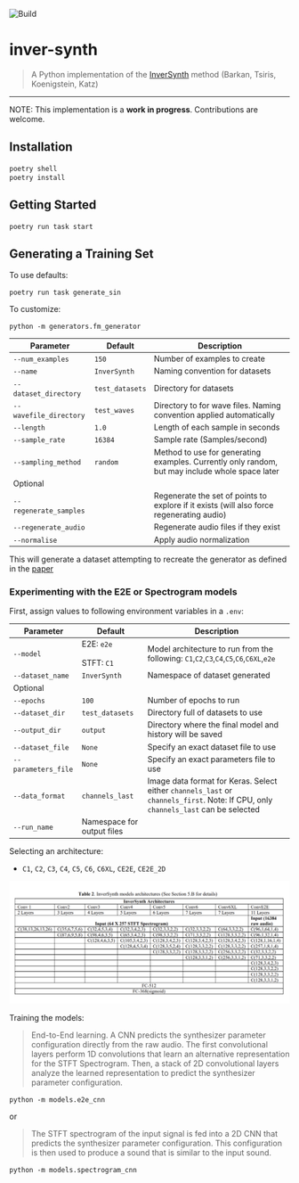 ![Build](https://github.com/crodriguez1a/inver-synth/workflows/Build/badge.svg?branch=master)

# inver-synth
> A Python implementation of the [InverSynth](https://arxiv.org/abs/1812.06349) method (Barkan, Tsiris, Koenigstein, Katz)

---

NOTE: This implementation is a **work in progress**. Contributions are welcome.

## Installation

```
poetry shell
poetry install
```

## Getting Started

```
poetry run task start
```

## Generating a Training Set

To use defaults:
```
poetry run task generate_sin
```

To customize:
```
python -m generators.fm_generator
```

Parameter | Default | Description
---|---|---
`--num_examples` | `150` | Number of examples to create
`--name` | `InverSynth` | Naming convention for datasets
`--dataset_directory` | `test_datasets` | Directory for datasets
`--wavefile_directory` | `test_waves` | Directory to for wave files. Naming convention applied automatically
`--length` | `1.0` | Length of each sample in seconds
`--sample_rate` | `16384` | Sample rate (Samples/second)
`--sampling_method` | `random` | Method to use for generating examples. Currently only random, but may include whole space later
Optional |
`--regenerate_samples` | | Regenerate the set of points to explore if it exists (will also force regenerating audio)
`--regenerate_audio` | | Regenerate audio files if they exist
`--normalise` | | Apply audio normalization

This will generate a dataset attempting to recreate the generator as defined in the [paper](paper/1812.06349.pdf)



### Experimenting with the E2E or Spectrogram models

First, assign values to following environment variables in a `.env`:

Parameter | Default | Description
---|---|---
`--model` | E2E: `e2e` <br><br>STFT: `C1` | Model architecture to run from the following: `C1`,`C2`,`C3`,`C4`,`C5`,`C6`,`C6XL`,`e2e`
`--dataset_name` | `InverSynth` | Namespace of dataset generated
Optional |
`--epochs`| `100` | Number of epochs to run
`--dataset_dir`| `test_datasets` | Directory full of datasets to use
`--output_dir`| `output` | Directory where the final model and history will be saved
`--dataset_file`| `None` | Specify an exact dataset file to use
`--parameters_file`| `None` | Specify an exact parameters file to use
`--data_format` | `channels_last` | Image data format for Keras. Select either `channels_last` or `channels_first`. Note: If CPU, only `channels_last` can be selected
`--run_name` | Namespace for output files


Selecting an architecture:

- `C1`, `C2`, `C3`, `C4`, `C5`, `C6`, `C6XL`, `CE2E`, `CE2E_2D`

![workflow](docs/img/architectures.png "Mimimun, Maximum")

Training the models:

>  End-to-End learning. A CNN predicts the synthesizer parameter configuration directly from the raw audio. The first
convolutional layers perform 1D convolutions that learn an alternative representation for the STFT Spectrogram. Then, a
stack of 2D convolutional layers analyze the learned representation to predict the synthesizer parameter configuration.

```
python -m models.e2e_cnn
```

or

>  The STFT spectrogram of the input signal is fed into a 2D CNN that predicts the
synthesizer parameter configuration. This configuration is then used to produce a sound that is similar to the input sound.

```
python -m models.spectrogram_cnn
```
